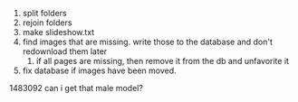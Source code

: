 1. split folders
1. rejoin folders
1. make slideshow.txt
1. find images that are missing. write those to the database and don't redownload them later
   1. if all pages are missing, then remove it from the db and unfavorite it
1. fix database if images have been moved.

1483092 can i get that male model?

